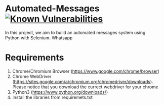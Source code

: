 # Automated-Messages [![Known Vulnerabilities](https://snyk.io/test/github/nevoit/Automated-Messages/badge.svg?targetFile=requirements.txt)](https://snyk.io/test/github/nevoit/Automated-Messages?targetFile=requirements.txt)
In this project, we aim to build an automated messages system using Python with Selenium. Whatsapp

# Requirements
1. Chrome/Chromium Browser (https://www.google.com/chrome/browser)
2. Chrome WebDriver (https://sites.google.com/a/chromium.org/chromedriver/downloads).
    Please notice that you download the currect webdriver for your chrome
3. Python3 (https://www.python.org/downloads/)
4. Install the libraries from requiremets.txt
